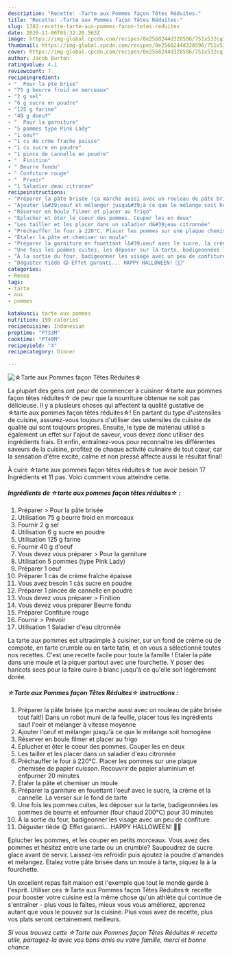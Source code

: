 ```yaml
---
description: "Recette: ☆Tarte aux Pommes façon Têtes Réduites☆"
title: "Recette: ☆Tarte aux Pommes façon Têtes Réduites☆"
slug: 1382-recette-tarte-aux-pommes-facon-tetes-reduites
date: 2020-11-06T05:32:20.563Z
image: https://img-global.cpcdn.com/recipes/0e2568244d328596/751x532cq70/☆tarte-aux-pommes-facon-tetes-reduites☆-photo-principale-de-la-recette.jpg
thumbnail: https://img-global.cpcdn.com/recipes/0e2568244d328596/751x532cq70/☆tarte-aux-pommes-facon-tetes-reduites☆-photo-principale-de-la-recette.jpg
cover: https://img-global.cpcdn.com/recipes/0e2568244d328596/751x532cq70/☆tarte-aux-pommes-facon-tetes-reduites☆-photo-principale-de-la-recette.jpg
author: Jacob Burton
ratingvalue: 4.1
reviewcount: 7
recipeingredient:
- "  Pour la pte brise"
- "75 g beurre froid en morceaux"
- "2 g sel"
- "6 g sucre en poudre"
- "125 g farine"
- "40 g doeuf"
- "  Pour la garniture"
- "5 pommes type Pink Lady"
- "1 oeuf"
- "1 cs de crme frache paisse"
- "1 cs sucre en poudre"
- "1 pince de cannelle en poudre"
- "  Finition"
- " Beurre fondu"
- " Confiture rouge"
- "  Prvoir"
- "1 Saladier deau citronne"
recipeinstructions:
- "Préparer la pâte brisée (ça marche aussi avec un rouleau de pâte brisée tout fait!) Dans un robot muni de la feuille, placer tous les ingrédients sauf l&#39;oeir et mélanger à vitesse moyenne"
- "Ajouter l&#39;oeuf et mélanger jusqu&#39;à ce que le mélange soit homogène"
- "Réserver en boule filmer et placer au frigo"
- "Éplucher et ôter le coeur des pommes. Couper les en deux"
- "Les tailler et les placer dans un saladier d&#39;eau citronnée"
- "Préchauffer le four à 220°C. Placer les pommes sur une plaque chemisée de papier cuisson. Recouvrir de papier aluminium et enfpurner 20 minutes"
- "Étaler la pâte et chemiser un moule"
- "Préparer la garniture en fouettant l&#39;oeuf avec le sucre, la crème et la cannelle. La verser sur le fond de tarte"
- "Une fois les pommes cuites, les déposer sur la tarte, badigeonnées les pommes de beurre et enfourner (four chaud 200°C) pour 30 minutes"
- "À la sortie du four, badigeonner les visage avec un peu de confiture"
- "Déguster tiède 😋 Effet garanti... HAPPY HALLOWEEN! 🎃😱"
categories:
- Resep
tags:
- tarte
- aux
- pommes

katakunci: tarte aux pommes 
nutrition: 199 calories
recipecuisine: Indonesian
preptime: "PT33M"
cooktime: "PT40M"
recipeyield: "4"
recipecategory: Dinner

---
```



![☆Tarte aux Pommes façon Têtes Réduites☆](https://img-global.cpcdn.com/recipes/0e2568244d328596/751x532cq70/☆tarte-aux-pommes-facon-tetes-reduites☆-photo-principale-de-la-recette.jpg)

La plupart des gens ont peur de commencer à cuisiner ☆tarte aux pommes façon têtes réduites☆ de peur que la nourriture obtenue ne soit pas délicieuse. Il y a plusieurs choses qui affectent la qualité gustative de ☆tarte aux pommes façon têtes réduites☆! En partant du type d'ustensiles de cuisine, assurez-vous toujours d'utiliser des ustensiles de cuisine de qualité qui sont toujours propres. Ensuite, le type de matériau utilisé a également un effet sur l'ajout de saveur, vous devez donc utiliser des ingrédients frais. Et enfin, entraînez-vous pour reconnaître les différentes saveurs de la cuisine, profitez de chaque activité culinaire de tout cœur, car la sensation d'être excité, calme et non pressé affecte aussi le résultat final!

<!--inarticleads1-->

À cuire ☆tarte aux pommes façon têtes réduites☆ tue avoir besoin 17 Ingrédients et 11 pas. Voici comment vous atteindre cette.

##### Ingrédients de ☆tarte aux pommes façon têtes réduites☆ :

1. Préparer  &gt; Pour la pâte brisée
1. Utilisation 75 g beurre froid en morceaux
1. Fournir 2 g sel
1. Utilisation 6 g sucre en poudre
1. Utilisation 125 g farine
1. Fournir 40 g d&#39;oeuf
1. Vous devez vous préparer  &gt; Pour la garniture
1. Utilisation 5 pommes (type Pink Lady)
1. Préparer 1 oeuf
1. Préparer 1 càs de crème fraîche épaisse
1. Vous avez besoin 1 càs sucre en poudre
1. Préparer 1 pincée de cannelle en poudre
1. Vous devez vous préparer  &gt; Finition
1. Vous devez vous préparer  Beurre fondu
1. Préparer  Confiture rouge
1. Fournir  &gt; Prévoir
1. Utilisation 1 Saladier d&#39;eau citronnée


La tarte aux pommes est ultrasimple à cuisiner, sur un fond de crème ou de compote, en tarte crumble ou en tarte tatin, et on vous a sélectionné toutes nos recettes. C&#39;est une recette facile pour toute la famille ! Etaler la pâte dans une moule et la piquer partout avec une fourchette. Y poser des haricots secs pour la faire cuire à blanc jusqu&#39;à ce qu&#39;elle soit légèrement dorée. 

<!--inarticleads2-->

##### ☆Tarte aux Pommes façon Têtes Réduites☆ instructions :

1. Préparer la pâte brisée (ça marche aussi avec un rouleau de pâte brisée tout fait!) Dans un robot muni de la feuille, placer tous les ingrédients sauf l&#39;oeir et mélanger à vitesse moyenne
1. Ajouter l&#39;oeuf et mélanger jusqu&#39;à ce que le mélange soit homogène
1. Réserver en boule filmer et placer au frigo
1. Éplucher et ôter le coeur des pommes. Couper les en deux
1. Les tailler et les placer dans un saladier d&#39;eau citronnée
1. Préchauffer le four à 220°C. Placer les pommes sur une plaque chemisée de papier cuisson. Recouvrir de papier aluminium et enfpurner 20 minutes
1. Étaler la pâte et chemiser un moule
1. Préparer la garniture en fouettant l&#39;oeuf avec le sucre, la crème et la cannelle. La verser sur le fond de tarte
1. Une fois les pommes cuites, les déposer sur la tarte, badigeonnées les pommes de beurre et enfourner (four chaud 200°C) pour 30 minutes
1. À la sortie du four, badigeonner les visage avec un peu de confiture
1. Déguster tiède 😋 Effet garanti... HAPPY HALLOWEEN! 🎃😱


Eplucher les pommes, et les couper en petits morceaux. Vous avez des pommes et hésitez entre une tarte ou un crumble? Saupoudrez de sucre glace avant de servir. Laissez-les refroidir puis ajoutez la poudre d&#39;amandes et mélangez. Etalez votre pâte brisée dans un moule à tarte, piquez la à la fourchette. 

<!--inarticleads1-->

<p>
Un excellent repas fait maison est l'exemple que tout le monde garde à l'esprit. Utiliser ces ☆Tarte aux Pommes façon Têtes Réduites☆ recette pour booster votre cuisine est la même chose qu'un athlète qui continue de s'entraîner - plus vous le faites, mieux vous vous améliorez, apprenez autant que vous le pouvez sur la cuisine. Plus vous avez de recette, plus vos plats seront certainement meilleurs.
</p>

<p>
<i>Si vous trouvez cette ☆Tarte aux Pommes façon Têtes Réduites☆ recette utile, partagez-la avec vos bons amis ou votre famille, merci et bonne chance.</i>
</p>
